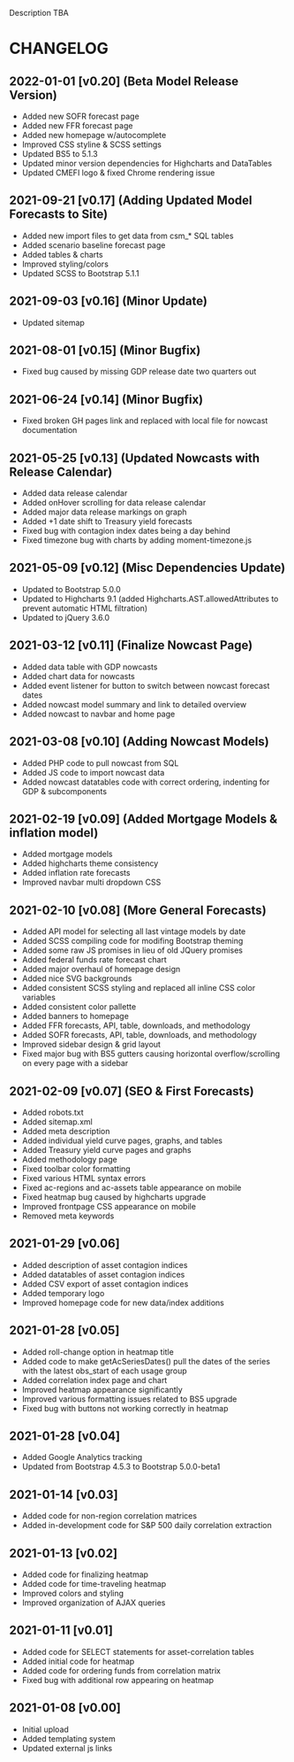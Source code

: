 Description TBA

# CHANGELOG

## 2022-01-01 [v0.20] (Beta Model Release Version)
- Added new SOFR forecast page
- Added new FFR forecast page
- Added new homepage w/autocomplete
- Improved CSS styline & SCSS settings
- Updated BS5 to 5.1.3
- Updated minor version dependencies for Highcharts and DataTables
- Updated CMEFI logo & fixed Chrome rendering issue


## 2021-09-21 [v0.17] (Adding Updated Model Forecasts to Site)
- Added new import files to get data from csm_\* SQL tables
- Added scenario baseline forecast page
- Added tables & charts
- Improved styling/colors
- Updated SCSS to Bootstrap 5.1.1

## 2021-09-03 [v0.16] (Minor Update)
- Updated sitemap

## 2021-08-01 [v0.15] (Minor Bugfix)
- Fixed bug caused by missing GDP release date two quarters out

## 2021-06-24 [v0.14] (Minor Bugfix)
- Fixed broken GH pages link and replaced with local file for nowcast documentation

## 2021-05-25 [v0.13] (Updated Nowcasts with Release Calendar)
- Added data release calendar 
- Added onHover scrolling for data release calendar
- Added major data release markings on graph
- Added +1 date shift to Treasury yield forecasts
- Fixed bug with contagion index dates being a day behind
- Fixed timezone bug with charts by adding moment-timezone.js

## 2021-05-09 [v0.12] (Misc Dependencies Update)
- Updated to Bootstrap 5.0.0
- Updated to Highcharts 9.1 (added Highcharts.AST.allowedAttributes to prevent automatic HTML filtration)
- Updated to jQuery 3.6.0

## 2021-03-12 [v0.11] (Finalize Nowcast Page)
- Added data table with GDP nowcasts
- Added chart data for nowcasts
- Added event listener for button to switch between nowcast forecast dates
- Added nowcast model summary and link to detailed overview
- Added nowcast to navbar and home page

## 2021-03-08 [v0.10] (Adding Nowcast Models)
- Added PHP code to pull nowcast from SQL
- Added JS code to import nowcast data
- Added nowcast datatables code with correct ordering, indenting for GDP & subcomponents

## 2021-02-19 [v0.09] (Added Mortgage Models & inflation model)
- Added mortgage models
- Added highcharts theme consistency
- Added inflation rate forecasts
- Improved navbar multi dropdown CSS

## 2021-02-10 [v0.08] (More General Forecasts)
- Added API model for selecting all last vintage models by date
- Added SCSS compiling code for modifing Bootstrap theming
- Added some raw JS promises in lieu of old JQuery promises
- Added federal funds rate forecast chart
- Added major overhaul of homepage design
- Added nice SVG backgrounds
- Added consistent SCSS styling and replaced all inline CSS color variables
- Added consistent color pallette
- Added banners to homepage
- Added FFR forecasts, API, table, downloads, and methodology
- Added SOFR forecasts, API, table, downloads, and methodology
- Improved sidebar design & grid layout
- Fixed major bug with BS5 gutters causing horizontal overflow/scrolling on every page with a sidebar

## 2021-02-09 [v0.07] (SEO & First Forecasts)
- Added robots.txt
- Added sitemap.xml
- Added meta description
- Added individual yield curve pages, graphs, and tables
- Added Treasury yield curve pages and graphs
- Added methodology page
- Fixed toolbar color formatting
- Fixed various HTML syntax errors
- Fixed ac-regions and ac-assets table appearance on mobile
- Fixed heatmap bug caused by highcharts upgrade
- Improved frontpage CSS appearance on mobile
- Removed meta keywords

## 2021-01-29 [v0.06]
- Added description of asset contagion indices
- Added datatables of asset contagion indices
- Added CSV export of asset contagion indices
- Added temporary logo
- Improved homepage code for new data/index additions

## 2021-01-28 [v0.05]
- Added roll-change option in heatmap title
- Added code to make getAcSeriesDates() pull the dates of the series with the latest obs_start of each usage group
- Added correlation index page and chart
- Improved heatmap appearance significantly
- Improved various formatting issues related to BS5 upgrade
- Fixed bug with buttons not working correctly in heatmap

## 2021-01-28 [v0.04]
- Added Google Analytics tracking
- Updated from Bootstrap 4.5.3 to Bootstrap 5.0.0-beta1

## 2021-01-14 [v0.03]
- Added code for non-region correlation matrices
- Added in-development code for S&P 500 daily correlation extraction

## 2021-01-13 [v0.02]
- Added code for finalizing heatmap
- Added code for time-traveling heatmap
- Improved colors and styling
- Improved organization of AJAX queries


## 2021-01-11 [v0.01]
- Added code for SELECT statements for asset-correlation tables
- Added initial code for heatmap
- Added code for ordering funds from correlation matrix
- Fixed bug with additional row appearing on heatmap

## 2021-01-08 [v0.00]
- Initial upload
- Added templating system
- Updated external js links
